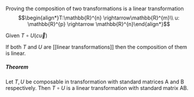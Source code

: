 Proving the composition of two transformations is a linear transformation
$$\begin{align*}T:\mathbb{R}^{n} \rightarrow\mathbb{R}^{m}\\ u: \mathbb{R}^{p}  \rightarrow \mathbb{R}^{n}\end{align*}$$

Given $T\circ U(c\vec{u})$

If both $T$ and $U$ are [[linear transformations]] then the composition of them is linear. 



##### Theorem
Let $T,U$ be composable in transformation with standard matrices A and B respectively. Then $T\circ U$ is a linear transformation with standard matrix AB.